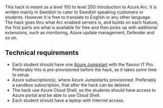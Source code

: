 This hack is meant as a level 100 to level 200 introduction to Azure Arc. It is written mainly in Swedish to cater to Swedish speaking customers or students. However it is free to translate to English or any other language. The hack goes thru what Arc enabled servers is, and builds on each feature, the first parts are what is available for free and then picks up with additional extensions, such as monitoring, Azure update management, Defender and so on.

## Technical requirements
- Each student should have one [Azure Jumpstart](https://jumpstart.azure.com/azure_jumpstart_arcbox) with the flavour IT Pro. Preferably this is pre-provisioned before the hack, as it takes some time to setup.
- Azure subscription(s), where Azure Jumpstartis provisioned. Preferably a sandbox subscription, that after the hack can be deleted.
- The hack use Azure Cloud Shell, so the students should have access to Azure portal and be able to use Cloud Shell. 
- Each student should have a laptop with Internet access.
